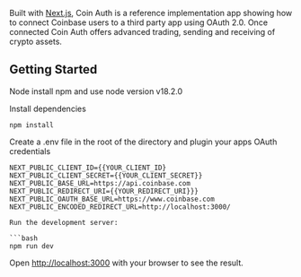Built with [Next.js](https://nextjs.org/), Coin Auth is a reference implementation app showing how to connect Coinbase users to a third party app using OAuth 2.0. Once connected Coin Auth offers advanced trading, sending and receiving of crypto assets.

## Getting Started

Node install npm and use node version v18.2.0

Install dependencies

```
npm install
```

Create a .env file in the root of the directory and plugin your apps OAuth credentials

````
NEXT_PUBLIC_CLIENT_ID={{YOUR_CLIENT_ID}
NEXT_PUBLIC_CLIENT_SECRET={{YOUR_CLIENT_SECRET}}
NEXT_PUBLIC_BASE_URL=https://api.coinbase.com
NEXT_PUBLIC_REDIRECT_URI={{YOUR_REDIRECT_URI}}}
NEXT_PUBLIC_OAUTH_BASE_URL=https://www.coinbase.com
NEXT_PUBLIC_ENCODED_REDIRECT_URL=http://localhost:3000/

Run the development server:

```bash
npm run dev
````

Open [http://localhost:3000](http://localhost:3000) with your browser to see the result.
